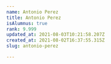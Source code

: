 ```yaml
---
name: Antonio Perez
title: Antonio Perez
isAlumnus: true
rank: 9.999
updated_at: 2021-08-03T10:21:58.207Z
created_at: 2021-08-02T16:37:55.315Z
slug: antonio-perez

---
```

